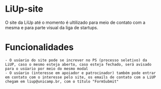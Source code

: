 # LiUp-site
O site da LiUp até o momento é ultilizado para meio de contato com a mesma e para parte visual da liga de startups.

# Funcionalidades
    - O usúario do site pode se increver no PS (processo seletivo) da LiUP, caso o mesmo esteja aberto, caso esteja fechado, será avisado para o usúario por meio do mesmo modal
    - O usúario (interesse em apoiador e patrocinador) também pode entrar em contato com o interesse pelo site, os emails de contato com a LiUP chegam em liup@unicamp.br, com o título "FormSubmit"
